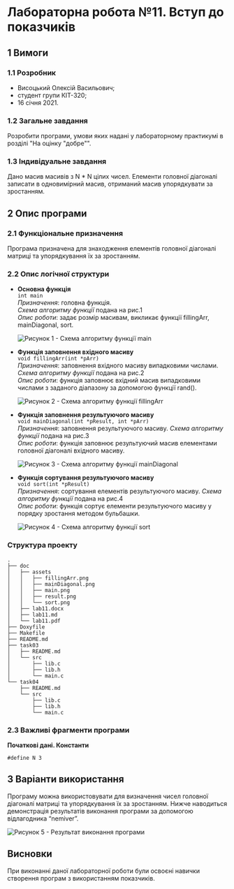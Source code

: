 # Лабораторна робота №11. Вступ до показчиків

## 1 Вимоги
### 1.1 Розробник
* Висоцький Олексій Васильович;
* студент групи КІТ-320;
* 16 січня 2021.

### 1.2 Загальне завдання
Розробити програми, умови яких надані у лабораторному практикумі в розділі "На оцінку "добре"".
	
### 1.3 Індивідуальне завдання
Дано масив масивів з N * N цілих чисел. Елементи головної діагоналі записати в одновимірний масив, отриманий масив упорядкувати за зростанням.
	
## 2 Опис програми
### 2.1 Функціональне призначення
Програма призначена для знаходження елементів головної діагоналі матриці та упорядкування їх за зростанням.

### 2.2 Опис логічної структури
* **Основна функція**  
	`int main`  
	*Призначення*: головна функція.  
	*Схема алгоритму функції* подана на рис.1  
	*Опис роботи*: задає розмір масивам, викликає функції fillingArr, mainDiagonal, sort.
	
	![Рисунок 1 - Схема алгоритму функції main](assets/main.png)
	
* **Функція заповнення вхідного масиву**  
	`void fillingArr(int *pArr)`  
	*Призначення*: заповнення вхідного масиву випадковими числами.  
	*Схема алгоритму функції* подана на рис.2  
	*Опис роботи*: функція заповнює вхідний масив випадковими числами з заданого діапазону за допомогою функції rand().
	
	![Рисунок 2 - Схема алгоритму функції fillingArr](assets/fillingArr.png)

* **Функція заповнення результуючого масиву**  
	`void mainDiagonal(int *pResult, int *pArr)`  
	*Призначення*: заповнення результуючого масиву. 
	*Схема алгоритму функції* подана на рис.3  
	*Опис роботи*: функція заповнює результуючий масив елементами головної діагоналі вхідного масиву.
	
	![Рисунок 3 - Схема алгоритму функції mainDiagonal](assets/mainDiagonal.png)

* **Функція сортування результуючого масиву**  
	`void sort(int *pResult)`  
	*Призначення*: сортування елементів результуючого масиву. 
	*Схема алгоритму функції* подана на рис.4  
	*Опис роботи*: функція сортує елементи результуючого масиву у порядку зростання методом бульбашки.
	
	![Рисунок 4 - Схема алгоритму функції sort](assets/sort.png)
	
### Структура проекту
```
.
├── doc
│   ├── assets
│   │   ├── fillingArr.png
│   │   ├── mainDiagonal.png
│   │   ├── main.png
│   │   ├── result.png
│   │   └── sort.png
│   ├── lab11.docx
│   ├── lab11.md
│   └── lab11.pdf
├── Doxyfile
├── Makefile
├── README.md
├── task03
│   ├── README.md
│   └── src
│       ├── lib.c
│       ├── lib.h
│       └── main.c
└── task04
    ├── README.md
    └── src
        ├── lib.c
        ├── lib.h
        └── main.c

```
### 2.3 Важливі фрагменти програми
**Початкові дані. Константи**
```
#define N 3
```

## 3 Варіанти використання
Програму можна використовувати для визначення чисел головної діагоналі матриці та упорядкування їх за зростанням.
Нижче наводиться демонстрація результатів виконання програми за допомогою відлагодника “nemiver”.

![Рисунок 5 - Результат виконання програми](assets/result.png)

## Висновки
При виконанні даної лабораторної роботи були освоєні навички створення програм з використанням показчиків.
